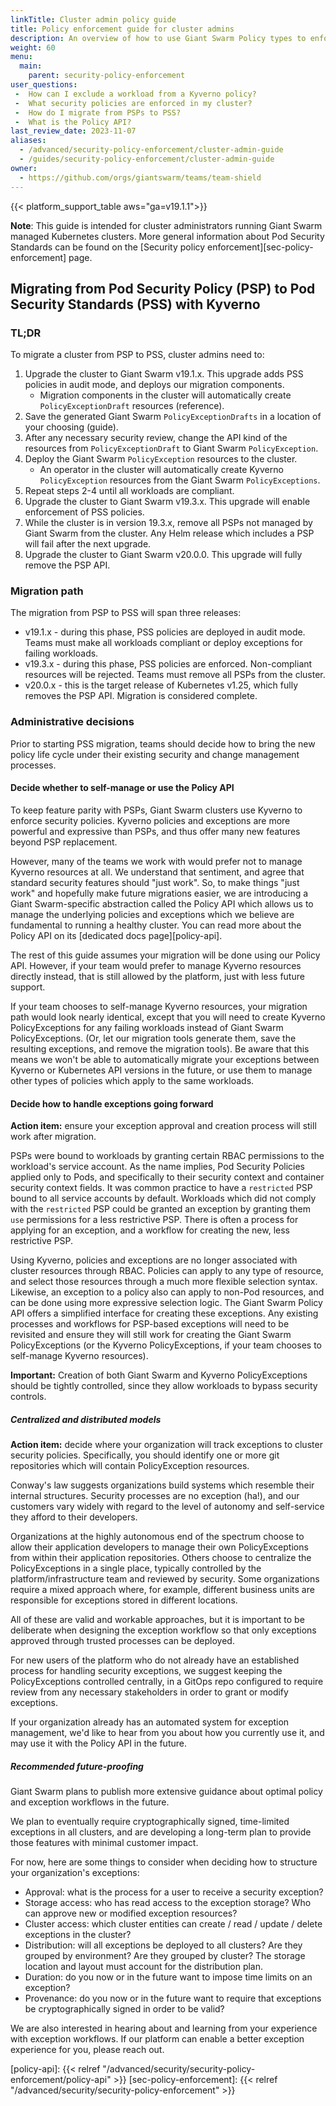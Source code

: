 ```yaml
---
linkTitle: Cluster admin policy guide
title: Policy enforcement guide for cluster admins
description: An overview of how to use Giant Swarm Policy types to enforce cluster security and best practices.
weight: 60
menu:
  main:
    parent: security-policy-enforcement
user_questions:
 -  How can I exclude a workload from a Kyverno policy?
 -  What security policies are enforced in my cluster?
 -  How do I migrate from PSPs to PSS?
 -  What is the Policy API?
last_review_date: 2023-11-07
aliases:
  - /advanced/security-policy-enforcement/cluster-admin-guide
  - /guides/security-policy-enforcement/cluster-admin-guide
owner:
  - https://github.com/orgs/giantswarm/teams/team-shield
---
```


{{< platform_support_table aws="ga=v19.1.1">}}

__Note__: This guide is intended for cluster administrators running Giant Swarm managed Kubernetes clusters. More general information about Pod Security Standards can be found on the [Security policy enforcement][sec-policy-enforcement] page.

## Migrating from Pod Security Policy (PSP) to Pod Security Standards (PSS) with Kyverno

### TL;DR

To migrate a cluster from PSP to PSS, cluster admins need to:

1. Upgrade the cluster to Giant Swarm v19.1.x. This upgrade adds PSS policies in audit mode, and deploys our migration components.
    - Migration components in the cluster will automatically create `PolicyExceptionDraft` resources (reference).
2. Save the generated Giant Swarm `PolicyExceptionDrafts` in a location of your choosing (guide).
3. After any necessary security review, change the API kind of the resources from `PolicyExceptionDraft` to Giant Swarm `PolicyException`.
4. Deploy the Giant Swarm `PolicyException` resources to the cluster.
    - An operator in the cluster will automatically create Kyverno `PolicyException` resources from the Giant Swarm `PolicyExceptions`.
5. Repeat steps 2-4 until all workloads are compliant.
6. Upgrade the cluster to Giant Swarm v19.3.x. This upgrade will enable enforcement of PSS policies.
7. While the cluster is in version 19.3.x, remove all PSPs not managed by Giant Swarm from the cluster. Any Helm release which includes a PSP will fail after the next upgrade.
8. Upgrade the cluster to Giant Swarm v20.0.0. This upgrade will fully remove the PSP API.

### Migration path

The migration from PSP to PSS will span three releases:

- v19.1.x - during this phase, PSS policies are deployed in audit mode. Teams must make all workloads compliant or deploy exceptions for failing workloads.
- v19.3.x - during this phase, PSS policies are enforced. Non-compliant resources will be rejected. Teams must remove all PSPs from the cluster.
- v20.0.x - this is the target release of Kubernetes v1.25, which fully removes the PSP API. Migration is considered complete.

### Administrative decisions

Prior to starting PSS migration, teams should decide how to bring the new policy life cycle under their existing security and change management processes.

#### Decide whether to self-manage or use the Policy API

To keep feature parity with PSPs, Giant Swarm clusters use Kyverno to enforce security policies.
Kyverno policies and exceptions are more powerful and expressive than PSPs, and thus offer many new features beyond PSP replacement.

However, many of the teams we work with would prefer not to manage Kyverno resources at all.
We understand that sentiment, and agree that standard security features should "just work".
So, to make things "just work" and hopefully make future migrations easier, we are introducing a Giant Swarm-specific abstraction called the Policy API which allows us to manage the underlying policies and exceptions which we believe are fundamental to running a healthy cluster.
You can read more about the Policy API on its [dedicated docs page][policy-api].

The rest of this guide assumes your migration will be done using our Policy API. However, if your team would prefer to manage Kyverno resources directly instead, that is still allowed by the platform, just with less future support.

If your team chooses to self-manage Kyverno resources, your migration path would look nearly identical, except that you will need to create Kyverno PolicyExceptions for any failing workloads instead of Giant Swarm PolicyExceptions.
(Or, let our migration tools generate them, save the resulting exceptions, and remove the migration tools).
Be aware that this means we won't be able to automatically migrate your exceptions between Kyverno or Kubernetes API versions in the future, or use them to manage other types of policies which apply to the same workloads.

#### Decide how to handle exceptions going forward

**Action item:** ensure your exception approval and creation process will still work after migration.

PSPs were bound to workloads by granting certain RBAC permissions to the workload's service account.
As the name implies, Pod Security Policies applied only to Pods, and specifically to their security context and container security context fields.
It was common practice to have a `restricted` PSP bound to all service accounts by default.
Workloads which did not comply with the `restricted` PSP could be granted an exception by granting them `use` permissions for a less restrictive PSP.
There is often a process for applying for an exception, and a workflow for creating the new, less restrictive PSP.

Using Kyverno, policies and exceptions are no longer associated with cluster resources through RBAC.
Policies can apply to any type of resource, and select those resources through a much more flexible selection syntax.
Likewise, an exception to a policy also can apply to non-Pod resources, and can be done using more expressive selection logic.
The Giant Swarm Policy API offers a simplified interface for creating these exceptions.
Any existing processes and workflows for PSP-based exceptions will need to be revisited and ensure they will still work for creating the Giant Swarm PolicyExceptions (or the Kyverno PolicyExceptions, if your team chooses to self-manage Kyverno resources).

**Important:** Creation of both Giant Swarm and Kyverno PolicyExceptions should be tightly controlled, since they allow workloads to bypass security controls.

##### Centralized and distributed models

**Action item:** decide where your organization will track exceptions to cluster security policies. Specifically, you should identify one or more git repositories which will contain PolicyException resources.

Conway's law suggests organizations build systems which resemble their internal structures. Security processes are no exception (ha!), and our customers vary widely with regard to the level of autonomy and self-service they afford to their developers.

Organizations at the highly autonomous end of the spectrum choose to allow their application developers to manage their own PolicyExceptions from within their application repositories.
Others choose to centralize the PolicyExceptions in a single place, typically controlled by the platform/infrastructure team and reviewed by security.
Some organizations require a mixed approach where, for example, different business units are responsible for exceptions stored in different locations.

All of these are valid and workable approaches, but it is important to be deliberate when designing the exception workflow so that only exceptions approved through trusted processes can be deployed.

For new users of the platform who do not already have an established process for handling security exceptions, we suggest keeping the PolicyExceptions controlled centrally, in a GitOps repo configured to require review from any necessary stakeholders in order to grant or modify exceptions.

If your organization already has an automated system for exception management, we'd like to hear from you about how you currently use it, and may use it with the Policy API in the future.

##### Recommended future-proofing

Giant Swarm plans to publish more extensive guidance about optimal policy and exception workflows in the future.

We plan to eventually require cryptographically signed, time-limited exceptions in all clusters, and are developing a long-term plan to provide those features with minimal customer impact.

For now, here are some things to consider when deciding how to structure your organization's exceptions:

- Approval: what is the process for a user to receive a security exception?
- Storage access: who has read access to the exception storage? Who can approve new or modified exception resources?
- Cluster access: which cluster entities can create / read / update / delete exceptions in the cluster?
- Distribution: will all exceptions be deployed to all clusters? Are they grouped by environment? Are they grouped by cluster? The storage location and layout must account for the distribution plan.
- Duration: do you now or in the future want to impose time limits on an exception?
- Provenance: do you now or in the future want to require that exceptions be cryptographically signed in order to be valid?

We are also interested in hearing about and learning from your experience with exception workflows. If our platform can enable a better exception experience for you, please reach out.

[policy-api]: {{< relref "/advanced/security/security-policy-enforcement/policy-api" >}}
[sec-policy-enforcement]: {{< relref "/advanced/security/security-policy-enforcement" >}}
